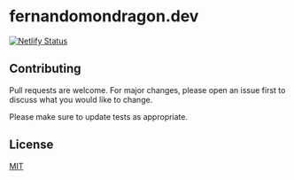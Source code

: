 # fernandomondragon.dev

[![Netlify Status](https://api.netlify.com/api/v1/badges/e48533cc-fe05-4733-b013-9b582c4abcfa/deploy-status)](https://app.netlify.com/sites/fernandomondragon/deploys)

## Contributing

Pull requests are welcome. For major changes, please open an issue first
to discuss what you would like to change.

Please make sure to update tests as appropriate.

## License

[MIT](/LICENSE)
